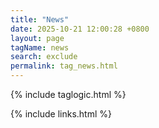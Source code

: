 ```yaml
---
title: "News"
date: 2025-10-21 12:00:28 +0800
layout: page
tagName: news
search: exclude
permalink: tag_news.html
---
```

{% include taglogic.html %}

{% include links.html %}
